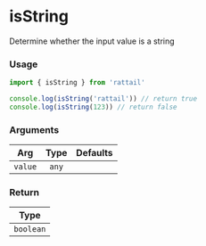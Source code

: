 # isString

Determine whether the input value is a string

### Usage

```ts
import { isString } from 'rattail'

console.log(isString('rattail')) // return true
console.log(isString(123)) // return false
```

### Arguments

| Arg     | Type  | Defaults |
| ------- | :---: | -------: |
| `value` | `any` |          |

### Return

| Type |
| :--: |
| `boolean` |
